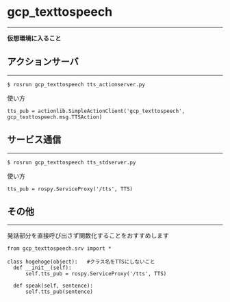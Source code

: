 # gcp_texttospeech
---

**仮想環境に入ること**

## **アクションサーバ**
---

```
$ rosrun gcp_texttospeech tts_actionserver.py
```

使い方

```[python:actionserver]
tts_pub = actionlib.SimpleActionClient('gcp_texttospeech', gcp_texttospeech.msg.TTSAction)
```


## **サービス通信**
---

```
$ rosrun gcp_texttospeech tts_stdserver.py
```

使い方

```[python:stdserver]
tts_pub = rospy.ServiceProxy('/tts', TTS)
```



## その他
---

発話部分を直接呼び出さず関数化することをおすすめします
```[python:srvの例]
from gcp_texttospeech.srv import *

class hogehoge(object):   #クラス名をTTSにしないこと
  def __init__(self):
      self.tts_pub = rospy.ServiceProxy('/tts', TTS)

  def speak(self, sentence):
      self.tts_pub(sentence)
```
